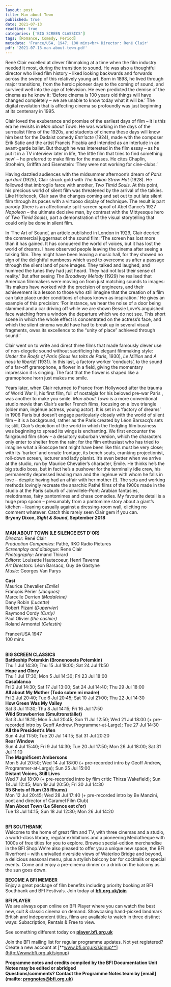 ```yaml
---
layout: post
title: Man about Town
published: true
date: 2021-07-13
readtime: true
categories: ['BIG SCREEN CLASSICS']
tags: [Romance, Comedy, Period]
metadata: 'France/USA, 1947, 100 mins<br> Director: René Clair'
pdf: '2021-07-13-man-about-town.pdf'
---
```


René Clair excelled at clever filmmaking at a time when the film industry needed it most, during the transition to sound. He was also a thoughtful director who liked film history – liked looking backwards and forwards across the sweep of this relatively young art. Born in 1898, he lived through major transitions, from the heroic pioneer days to the coming of sound, and survived well into the age of television. He even predicted the demise of the cinema as he knew it: ‘Before cinema is 100 years old things will have changed completely – we are unable to know today what it will be.’ The digital revolution that is affecting cinema so profoundly was just beginning at its centenary  in 1995.

Clair loved the exuberance and promise of the earliest days of film – it is this era he revisits in _Man about Town_. He was working in the days of the surrealist films of the 1920s, and students of cinema these days will know him best for the Dadaist comedy _Entr’acte_ (1924), made with the composer Erik Satie and the artist Francis Picabia and intended as an interlude in an avant-garde ballet. But though he was interested in the film essay – as he put it in a TV interview later in life, ‘the little film that tries to find something new’ – he preferred to make films for the masses. He cites Chaplin, Stroheim, Griffith and Eisenstein: ‘They were not working for cine-clubs.’

Having dazzled audiences with the midsummer afternoon’s dream of _Paris qui dort_ (1925), Clair struck gold with _The Italian Straw Hat_ (1928). He followed that imbroglio farce with another, _Two Timid Souls_. At this point, his precious world of silent film was threatened by the arrival of the talkies. Like Hitchcock, Clair saw the changes coming and set out to put late silent film through its paces with a virtuoso display of technique. The result is part parody (there is an affectionate split-screen spoof of Abel Gance’s 1927 _Napoleon_ – the ultimate decisive man, by contrast with the Mittyesque hero of _Two Timid Souls_), part a demonstration of the visual storytelling that could only be done in silent film.

In ‘The Art of Sound’, an article published in London in 1929, Clair decried the commercial juggernaut of the sound film: ‘The screen has lost more than it has gained. It has conquered the world of voices, but it has lost the world of dreams. I have observed people leaving the cinema after seeing a talking film. They might have been leaving a music hall, for they showed no sign of the delightful numbness which used to overcome us after a passage through the silent land of pure images. They talked and laughed, and hummed the tunes they had just heard. They had not lost their sense of reality.’ But after seeing _The Broadway Melody_ (1929) he realised that American filmmakers were moving on from just matching sounds to images: ‘Its makers have worked with the precision of engineers, and their achievement is a lesson to those who still imagine that the creation of a film can take place under conditions of chaos known as inspiration.’ He gives an example of this precision: ‘For instance, we hear the noise of a door being slammed and a car driving off while we are shown Bessie Love’s anguished face watching from a window the departure which we do not see. This short scene in which the whole effect is concentrated on the actress’s face, and which the silent cinema would have had to break up in several visual fragments, owes its excellence to the “unity of place” achieved through sound.’

Clair went on to write and direct three films that made famously clever use of non-diegetic sound without sacrificing his elegant filmmaking style: _Under the Roofs of Paris_ (_Sous les toits de Paris_, 1930), _Le Million_ and _A nous la liberté!_ (1931). In this last, a factory worker ‘conducts’, to the sound of a far-off gramophone, a flower in a field, giving the momentary impression it is singing. The fact that the flower is shaped like a gramophone horn just makes  me smile.

Years later, when Clair returned to France from Hollywood after the trauma of World War II, his first film, full of nostalgia for his beloved pre-war Paris , was another to make you smile. _Man about Town_ is a more conventional studio movie than Clair’s earlier French films, focusing on a love triangle (older man, ingénue actress, young actor). It is set in a ‘factory of dreams’ in 1906 Paris but doesn’t engage particularly closely with the world of silent film – it is a background, rather as the Paris created by Léon Barsacq’s sets is; still, Clair’s depiction of the world in which the fledgling film business was beginning to spread its wings is enchanting. We first encounter the fairground film show – a desultory suburban version, which the characters only enter to shelter from the rain; for the film enthusiast who has tried to imagine what a Bioscope tent might have been like this must be very close; with its ‘barker’ and ornate frontage, its bench seats, cranking projectionist, roll-down screen, lecturer and lady pianist. It’s even better when we arrive at the studio, run by Maurice Chevalier’s character, Emile. He thinks he’s the big studio boss, but in fact he’s a pushover for the terminally idle crew, his permanently depressed leading man and the ingénue with whom he falls in love – despite having had an affair with her mother (!). The sets and working methods lovingly recreate the anarchic Pathé films of the 1900s made in the studio at the Paris suburb of Joinvillele-Pont: Arabian fantasies, melodramas, fairy pantomimes and chase comedies. My favourite detail is a huge prop spoon – presumably from a pantomime story about a giant’s kitchen – leaning casually against a dressing-room wall, eliciting no comment whatever. Catch this rarely seen Clair gem if you can.  
**Bryony Dixon, _Sight & Sound_, September 2018**
<br><br>


**MAN ABOUT TOWN (LE SILENCE EST D'OR)**  
_Director_: René Clair  
_Production Companies_: Pathé, RKO Radio Pictures  
_Screenplay and dialogue_: René Clair  
_Photography_: Armand Thirard  
_Editors_: Louisette Hautecoeur, Henri Taverna  
_Art Directors_: Léon Barsacq, Guy de Gastyne  
_Music_: Georges Van Parys

**Cast**  
Maurice Chevalier _(Emile)_  
François Périer _(Jacques)_  
Marcelle Derrien _(Madaleine)_  
Dany Robin _(Lucette)_  
Robert Pizani _(Dupervier)_  
Raymond Cordy _(Curly)_  
Paul Olivier _(the cashier)_  
Roland Armontel _(Celestin)_

France/USA 1947  
100 mins
<br><br>

**BIG SCREEN CLASSICS**<br>
**Battleship Potemkin (Bronenosets Potemkin)**<br>
Thu 1 Jul 14:30; Thu 15 Jul 18:00; Sat 24 Jul 11:50<br>
**Hope and Glory**<br>
Thu 1 Jul 17:30; Mon 5 Jul 14:30; Fri 23 Jul 18:00<br>
**Casablanca**<br>
Fri 2 Jul 14:30; Sat 17 Jul 13:00; Sat 24 Jul 14:40; Thu 29 Jul 18:00<br>
**All about My Mother (Todo sobre mi madre)**<br>
Fri 2 Jul 20:40; Tue 6 Jul 20:45; Sat 10 Jul 21:00; Thu 22 Jul 14:30<br>
**How Green Was My Valley**<br>
Sat 3 Jul 11:30; Thu 8 Jul 14:15; Fri 16 Jul 17:50<br>
**Wild Strawberries (Smultronstället)**<br>
Sat 3 Jul 18:10; Mon 5 Jul 20:45; Sun 11 Jul 12:50; Wed 21 Jul 18:00 (+ pre-recorded intro by Geoff Andrew, Programmer-at-Large); Tue 27 Jul 14:30<br>
**All the President’s Men**<br>
Sun 4 Jul 11:50; Tue 20 Jul 14:15; Sat 31 Jul 20:20<br>
**Rear Window**<br>
Sun 4 Jul 15:40; Fri 9 Jul 14:30; Tue 20 Jul 17:50; Mon 26 Jul 18:00; Sat 31 Jul 11:10<br>
**The Magnificent Ambersons**<br>
Mon 5 Jul 20:50; Wed 14 Jul 18:00 (+ pre-recorded intro by Geoff Andrew, Programmer-at-Large); Sun 25 Jul 15:00<br>
**Distant Voices, Still Lives**<br>
Wed 7 Jul 18:00 (+ pre-recorded intro by film critic Thirza Wakefield); Sun 18 Jul 12:45; Mon 19 Jul 20:50; Fri 30 Jul 14:30<br>
**35 Shots of Rum (35 Rhums)**<br>
Mon 12 Jul 20:45; Wed 28 Jul 17:40 (+ pre-recorded intro by Be Manzini, poet and director of Caramel Film Club)<br>
**Man About Town (Le Silence est d’or)**<br>
Tue 13 Jul 14:15; Sun 18 Jul 12:30; Mon 26 Jul 14:20<br>
<br>

**BFI SOUTHBANK**  
Welcome to the home of great film and TV, with three cinemas and a studio, a world-class library, regular exhibitions and a pioneering Mediatheque with 1000s of free titles for you to explore. Browse special-edition merchandise in the BFI Shop.We&#39;re also pleased to offer you a unique new space, the BFI Riverfront – with unrivalled riverside views of Waterloo Bridge and beyond, a delicious seasonal menu, plus a stylish balcony bar for cocktails or special events. Come and enjoy a pre-cinema dinner or a drink on the balcony as the sun goes down.  

**BECOME A BFI MEMBER**  
Enjoy a great package of film benefits including priority booking at BFI Southbank and BFI Festivals. Join today at [**bfi.org.uk/join**](http://www.bfi.org.uk/join)  

**BFI PLAYER**  
 We are always open online on BFI Player where you can watch the best new, cult &amp; classic cinema on demand. Showcasing hand-picked landmark British and independent titles, films are available to watch in three distinct ways: Subscription, Rentals &amp; Free to view.  

See something different today on [**player.bfi.org.uk**](https://player.bfi.org.uk)  

Join the BFI mailing list for regular programme updates. Not yet registered? Create a new account at [**www.bfi.org.uk/signup**](http://www.bfi.org.uk/signup)

**Programme notes and credits compiled by the BFI Documentation Unit  
Notes may be edited or abridged  
Questions/comments? Contact the Programme Notes team by [email](mailto: prognotes@bfi.org.uk)**

<!--stackedit_data:
eyJoaXN0b3J5IjpbNjA5ODY2MDk2XX0=
-->